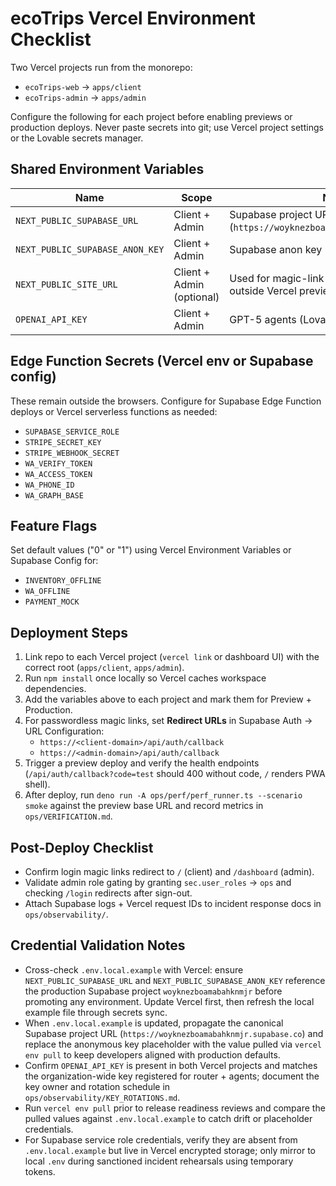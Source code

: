 # ecoTrips Vercel Environment Checklist

Two Vercel projects run from the monorepo:

- `ecoTrips-web` → `apps/client`
- `ecoTrips-admin` → `apps/admin`

Configure the following for each project before enabling previews or production deploys. Never paste secrets into git; use Vercel project settings or the Lovable secrets manager.

## Shared Environment Variables

| Name | Scope | Notes |
| ---- | ----- | ----- |
| `NEXT_PUBLIC_SUPABASE_URL` | Client + Admin | Supabase project URL (`https://woyknezboamabahknmjr.supabase.co`). |
| `NEXT_PUBLIC_SUPABASE_ANON_KEY` | Client + Admin | Supabase anon key (store in Vercel, not git). |
| `NEXT_PUBLIC_SITE_URL` | Client + Admin (optional) | Used for magic-link redirects when sending outside Vercel preview domains. |
| `OPENAI_API_KEY` | Client + Admin | GPT-5 agents (Lovable/Vercel secret). |

## Edge Function Secrets (Vercel env or Supabase config)

These remain outside the browsers. Configure for Supabase Edge Function deploys or Vercel serverless functions as needed:

- `SUPABASE_SERVICE_ROLE`
- `STRIPE_SECRET_KEY`
- `STRIPE_WEBHOOK_SECRET`
- `WA_VERIFY_TOKEN`
- `WA_ACCESS_TOKEN`
- `WA_PHONE_ID`
- `WA_GRAPH_BASE`

## Feature Flags

Set default values ("0" or "1") using Vercel Environment Variables or Supabase Config for:

- `INVENTORY_OFFLINE`
- `WA_OFFLINE`
- `PAYMENT_MOCK`

## Deployment Steps

1. Link repo to each Vercel project (`vercel link` or dashboard UI) with the correct root (`apps/client`, `apps/admin`).
2. Run `npm install` once locally so Vercel caches workspace dependencies.
3. Add the variables above to each project and mark them for Preview + Production.
4. For passwordless magic links, set **Redirect URLs** in Supabase Auth → URL Configuration:
   - `https://<client-domain>/api/auth/callback`
   - `https://<admin-domain>/api/auth/callback`
5. Trigger a preview deploy and verify the health endpoints (`/api/auth/callback?code=test` should 400 without code, `/` renders PWA shell).
6. After deploy, run `deno run -A ops/perf/perf_runner.ts --scenario smoke` against the preview base URL and record metrics in `ops/VERIFICATION.md`.

## Post-Deploy Checklist

- Confirm login magic links redirect to `/` (client) and `/dashboard` (admin).
- Validate admin role gating by granting `sec.user_roles` → `ops` and checking `/login` redirects after sign-out.
- Attach Supabase logs + Vercel request IDs to incident response docs in `ops/observability/`.

## Credential Validation Notes
- Cross-check `.env.local.example` with Vercel: ensure `NEXT_PUBLIC_SUPABASE_URL` and `NEXT_PUBLIC_SUPABASE_ANON_KEY` reference the production Supabase project `woyknezboamabahknmjr` before promoting any environment. Update Vercel first, then refresh the local example file through secrets sync.
- When `.env.local.example` is updated, propagate the canonical Supabase project URL (`https://woyknezboamabahknmjr.supabase.co`) and replace the anonymous key placeholder with the value pulled via `vercel env pull` to keep developers aligned with production defaults.
- Confirm `OPENAI_API_KEY` is present in both Vercel projects and matches the organization-wide key registered for router + agents; document the key owner and rotation schedule in `ops/observability/KEY_ROTATIONS.md`.
- Run `vercel env pull` prior to release readiness reviews and compare the pulled values against `.env.local.example` to catch drift or placeholder credentials.
- For Supabase service role credentials, verify they are absent from `.env.local.example` but live in Vercel encrypted storage; only mirror to local `.env` during sanctioned incident rehearsals using temporary tokens.
